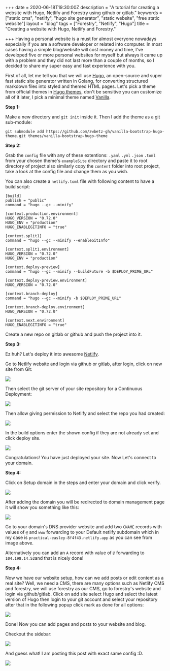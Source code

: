 +++
date = 2020-06-18T19:30:00Z
description = "A tutorial for creating a website with Hugo, Netlify and Forestry using github or gitlab."
keywords = ["static cms", "netlify", "hugo site generator", "static website", "free static website"]
layout = "blog"
tags = ["Forestry", "Netlify", "Hugo"]
title = "Creating a website with Hugo, Netlify and Forestry."

+++
Having a personal website is a must for almost everyone nowadays especially if you are a software developer or related into computer. In most cases having a simple blog/website will cost money and time, I've developed five or more personal websites for myself but always it came up with a problem and they did not last more than a couple of months, so I decided to share my super easy and fast experience with you.

First of all, let me tell you that we will use [Hugo](https://gohugo.io/ "Hugo"), an open-source and super fast static site generator written in Golang, for converting structured markdown files into styled and themed HTML pages. Let's pick a theme from official themes in [Hugo themes](https://themes.gohugo.io/ "themes"), don't be sensitive you can customize all of it later, I pick a minimal theme named [Vanilla](https://themes.gohugo.io/vanilla-bootstrap-hugo-theme/ "Vanilla bootstrap theme").

**Step 1:**

Make a new directory and `git init` inside it. Then I add the theme as a git sub-module:

    git submodule add https://github.com/zwbetz-gh/vanilla-bootstrap-hugo-theme.git themes/vanilla-bootstrap-hugo-theme

**Step 2:**

Grab the `config` file with any of these extentions:  `.yaml` `.yml` `.json` `.toml`  from your chosen theme's `exampleSite` directory and paste it to root directory of project also similarly copy the `content` folder into root project, take a look at the config file and change them as you wish.

You can also create a `netlify.toml` file with following content to have a build script:

    [build]
    publish = "public"
    command = "hugo --gc --minify"
    
    [context.production.environment]
    HUGO_VERSION = "0.72.0"
    HUGO_ENV = "production"
    HUGO_ENABLEGITINFO = "true"
    
    [context.split1]
    command = "hugo --gc --minify --enableGitInfo"
    
    [context.split1.environment]
    HUGO_VERSION = "0.72.0"
    HUGO_ENV = "production"
    
    [context.deploy-preview]
    command = "hugo --gc --minify --buildFuture -b $DEPLOY_PRIME_URL"
    
    [context.deploy-preview.environment]
    HUGO_VERSION = "0.72.0"
    
    [context.branch-deploy]
    command = "hugo --gc --minify -b $DEPLOY_PRIME_URL"
    
    [context.branch-deploy.environment]
    HUGO_VERSION = "0.72.0"
    
    [context.next.environment]
    HUGO_ENABLEGITINFO = "true"

Create a new repo on gitlab or github and push the project into it.

**Step 3:**

Ez huh? Let's deploy it into awesome [Netlify](https://app.netlify.com "Netlify PaaS").

Go to Netlify website and login via github or gitlab, after login, click on new site from Git:

![](/uploads/netlify-new-site-from-git.jpg)

Then select the git server of your site repository for a Continuous Deployment:

![](/uploads/netlify-create-new-site.jpg)

Then allow giving permission to Netlify and select the repo you had created:

![](/uploads/netlify-pick-repo.jpg)

In the build options enter the shown config if they are not already set and click deploy site.

![](/uploads/netlify-build-settings.jpg)

Congratulations! You have just deployed your site. Now Let's connect to your domain.

**Step 4:**

Click on Setup domain in the steps and enter your domain and click verify.

![](/uploads/netlify-setup-domain-step2.jpg)

After adding the domain you will be redirected to domain management page it will show you something like this:

![](/uploads/netlify-domains.jpg)

Go to your domain's DNS provider website and add two `CNAME` records with values of `@` and `www` forwarding to your Default netlify subdomain which in my case is `practical-easley-8f4f43.netlify.app` as you can see from image above.

Alternatively you can add an `A` record with value of `@` forwarding to `104.198.14.52`and that is nicely done!

**Step 4:**

Now we have our website setup, how can we add posts or edit content as a real site? Well, we  need a CMS, there are many options such as Netlify CMS and forestry, we will use forestry as  our CMS, go to forestry's website and login via github/gitlab. Click on add site select Hugo and select the latest version of Hugo then login to your git account and select your repository after that in the following popup click mark as done for all options:

![](/uploads/forestry-mark-as-done-all.jpg)

Done! Now you can add pages and posts to your website and blog.

Checkout the sidebar:

![](/uploads/forestry-sidebar.jpg)

And guess what! I am posting this post with exact same config :D.

![](/uploads/screenshot_2020-06-19-forestry-io.png)